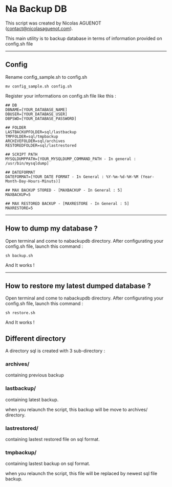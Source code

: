 Na Backup DB
============

This script was created by Nicolas AGUENOT (<contact@nicolasaguenot.com>).

This main utility is to backup database in terms of information provided on config.sh file

---------------------------------------

Config
------

Rename config_sample.sh to config.sh

    mv config_sample.sh config.sh

Register your informations on config.sh file like this :


    ## DB
    DBNAME=[YOUR_DATABASE_NAME]
    DBUSER=[YOUR_DATABASE_USER]
    DBPSWD=[YOUR_DATABASE_PASSWORD]

    ## FOLDER
    LASTBACKUPFOLDER=sql/lastbackup
    TMPFOLDER=sql/tmpbackup
    ARCHIVEFOLDER=sql/archives
    RESTOREDFOLDER=sql/lastrestored

    ## SCRIPT PATH
    MYSQLDUMPPATH=[YOUR_MYSQLDUMP_COMMAND_PATH - In general : /usr/bin/mysqldump]

    ## DATEFORMAT
    DATEFORMAT=[YOUR DATE FORMAT - In General : %Y-%m-%d-%H-%M (Year-Month-Day-Hours-Minuts)]

    ## MAX BACKUP STORED - [MAXBACKUP - In General : 5]
    MAXBACKUP=5

    ## MAX RESTORED BACKUP - [MAXRESTORE - In General : 5]
    MAXRESTORE=5

---------------------------------------

How to dump my database ?
------------

Open terminal and come to nabackupdb directory.
After configurating your config.sh file, launch this command :

    sh backup.sh

And It works !

---------------------------------------

How to restore my latest dumped database ?
------------

Open terminal and come to nabackupdb directory.
After configurating your config.sh file, launch this command :

    sh restore.sh

And It works !


Different directory
------------

A directory sql is created with 3 sub-directory :

### archives/

containing previous backup

### lastbackup/

containing latest backup.

when you relaunch the script, this backup will be move to archives/ directory.

### lastrestored/

containing lastest restored file on sql format.


### tmpbackup/

containing lastest backup on sql format.

when you relaunch the script, this file will be replaced by newest sql file backup.


